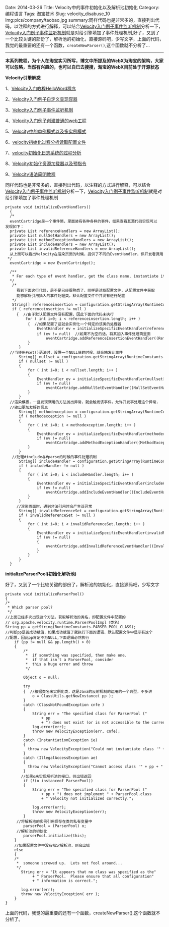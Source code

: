 Date: 2014-03-26
Title: Velocity中的事件初始化以及解析池初始化
Category: 编程语言
Tags: 淘宝技术
Slug: velocity_disabuse_10
Img:pics/company/taobao.jpg
summary:同样代码也是非常多的，直接列出代码，以注释的方式进行解释，可以结合<a href="http://www.yanyulin.info/pages/2014/03/velocity_disabuse_3.html" target="_blank">Velocity入门例子事件监听机制</a>分析一下，<a href="http://www.yanyulin.info/pages/2014/03/velocity_disabuse_3.html" target="_blank">Velocity入门例子事件监听机制</a>就是对给引擎填加了事件处理机制,好了，又到了一个比较关键的部份了，解析池的初始化，直接源码吧，少写文字，上面的代码，我觉的最重要的还有一个函数，`createNewParser()`,这个函数就不分析了...

----------

**本系列教程，为个人在淘宝实习所写，博文中所提及的WebX为淘宝的架构，大家可以忽略，当然有兴趣的，也可以自已去搜搜，淘宝的WebX目前处于开源状态**

**Velocity引擎解惑**

1、<a href="http://www.yanyulin.info/pages/2014/03/velocity_disabuse_1.html" target="_blank">Velocity入门教程HelloWord程序</a>

2、<a href="http://www.yanyulin.info/pages/2014/03/velocity_disabuse_2.html" target="_blank">Velocity入门例子自定义呈现容器</a>

3、<a href="http://www.yanyulin.info/pages/2014/03/velocity_disabuse_3.html" target="_blank">Velocity入门例子事件监听机制</a>


4、<a href="http://www.yanyulin.info/pages/2014/03/velocity_disabuse_4.html" target="_blank">Velocity入门例子创建普通的web工程</a>

5、<a href="http://www.yanyulin.info/pages/2014/03/velocity_disabuse_5.html" target="_blank">Velocity中的单例模式以及多实例模式</a>

6、<a href="http://www.yanyulin.info/pages/2014/03/velocity_disabuse_6.html" target="_blank">velocity初始化过程分析读取配置文件</a>

7、<a href="http://www.yanyulin.info/pages/2014/03/velocity_disabuse_7.html" target="_blank">velocity初始化日志系统的过程分析</a>

8、<a href="http://www.yanyulin.info/pages/2014/03/velocity_disabuse_8.html" target="_blank">Velocity初始化资源加载器以及预指令</a>

9、<a href="http://www.yanyulin.info/pages/2014/03/velocity_disabuse_9.html" target="_blank">Velocity语法简明教程</a>

同样代码也是非常多的，直接列出代码，以注释的方式进行解释，可以结合<a href="http://www.yanyulin.info/pages/2014/03/velocity_disabuse_3.html" target="_blank">Velocity入门例子事件监听机制</a>分析一下，<a href="http://www.yanyulin.info/pages/2014/03/velocity_disabuse_3.html" target="_blank">Velocity入门例子事件监听机制</a>就是对给引擎填加了事件处理机制

    private void initializeEventHandlers()  
      {  
      /*
      eventCartridge是一个事件筒，里面装有各种各样的事件，如果查看其源代码实现可以			发现如下：
      private List referenceHandlers = new ArrayList();
      private List nullSetHandlers = new ArrayList();
      private List methodExceptionHandlers = new ArrayList();
      private List includeHandlers = new ArrayList();
      private List invalidReferenceHandlers = new ArrayList();
      从上面可以看出Velocity在渲染页面的时候，提供了不同的EventHandler，供开发者调用
     */
      eventCartridge = new EventCartridge();  
  
      /** 
       * For each type of event handler, get the class name, instantiate it, and store it. 
      */  
       /*
    	 看到下面这行代码，是不是已经很熟悉了，同样是读取配置文件，从配置文件中获取
         能够解析引用插入的事件处理类，默认配置文件中并没有进行配置
       */
       String[] referenceinsertion = configuration.getStringArray(RuntimeConstants.EVENTHANDLER_REFERENCEINSERTION);  
       if ( referenceinsertion != null )  
         {  //由于默认配置文件没有配置，因此下面的代码未执行
             for ( int i=0; i < referenceinsertion.length; i++ )  
              {  //如果配置了话就会实例化一个特定的该类的处理器
                  EventHandler ev = initializeSpecificEventHandler(referenceinsertion[i],RuntimeConstants.EVENTHANDLER_REFERENCEINSERTION,ReferenceInsertionEventHandler.class);  
                  if (ev != null)  //如果不为空的话，将其加入事件处理筒里面
                      eventCartridge.addReferenceInsertionEventHandler((ReferenceInsertionEventHandler) ev);  
              }  
          }  
      //当使用#set()语法时，设置一个NULL值的时候，就会触发此事件
          String[] nullset = configuration.getStringArray(RuntimeConstants.EVENTHANDLER_NULLSET);  
          if ( nullset != null )  
          {  
              for ( int i=0; i < nullset.length; i++ )  
              {  
                  EventHandler ev = initializeSpecificEventHandler(nullset[i],RuntimeConstants.EVENTHANDLER_NULLSET,NullSetEventHandler.class);  
                  if (ev != null)  
                      eventCartridge.addNullSetEventHandler((NullSetEventHandler) ev);  
              }  
          }  
      //渲染模板，一旦发现调用的方法抛出异常，就会触发该事件，允许开发事处理这个异常， 
      //输出更加友好的信息
          String[] methodexception = configuration.getStringArray(RuntimeConstants.EVENTHANDLER_METHODEXCEPTION);  
          if ( methodexception != null )  
          {  
              for ( int i=0; i < methodexception.length; i++ )  
              {  
                  EventHandler ev = initializeSpecificEventHandler(methodexception[i],RuntimeConstants.EVENTHANDLER_METHODEXCEPTION,MethodExceptionEventHandler.class);  
                  if (ev != null)  
                      eventCartridge.addMethodExceptionHandler((MethodExceptionEventHandler) ev);  
              }  
          }  
       //处理#include与#parse的时候的事件处理机制
          String[] includeHandler = configuration.getStringArray(RuntimeConstants.EVENTHANDLER_INCLUDE);  
          if ( includeHandler != null )  
          {  
              for ( int i=0; i < includeHandler.length; i++ )  
              {  
                  EventHandler ev = initializeSpecificEventHandler(includeHandler[i],RuntimeConstants.EVENTHANDLER_INCLUDE,IncludeEventHandler.class);  
                  if (ev != null)  
                      eventCartridge.addIncludeEventHandler((IncludeEventHandler) ev);  
              }  
          }  
      	 //渲染页面时，遇到非法引用时会产生该异常
          String[] invalidReferenceSet = configuration.getStringArray(RuntimeConstants.EVENTHANDLER_INVALIDREFERENCES);  
          if ( invalidReferenceSet != null )  
          {  
              for ( int i=0; i < invalidReferenceSet.length; i++ )  
              {  
                  EventHandler ev = initializeSpecificEventHandler(invalidReferenceSet[i],RuntimeConstants.EVENTHANDLER_INVALIDREFERENCES,InvalidReferenceEventHandler.class);  
                  if (ev != null)  
                  {  
                      eventCartridge.addInvalidReferenceEventHandler((InvalidReferenceEventHandler) ev);  
                  }  
              }  
          }  
      } 

**initializeParserPool(初始化解析池)**

好了，又到了一个比较关键的部份了，解析池的初始化，直接源码吧，少写文字

    private void initializeParserPool()  
    {  
    /* 
     * Which parser pool? 
     */  
    //上面已经多次出现这个方法，获取解析池的类名，即配置文件中配置的
    // org.apache.velocity.runtime.ParserPoolImpl（类名）
    String pp = getString(RuntimeConstants.PARSER_POOL_CLASS);  
    //判断pp是否成功赋值，如果成功赋值了就执行下面的逻辑，默认配置文件中显示有这个		   //配置，因此pp肯定不为NULL,下面逻辑必然执行
    	if (pp != null && pp.length() > 0)  
        {  
            /* 
             *  if something was specified, then make one. 
             *  if that isn't a ParserPool, consider 
             *  this a huge error and throw 
             */  
      
            Object o = null;  
      
            try  
            {  //根据类名来实例化类，这是Java的反射机制的运用的一个典型，不多讲
                o = ClassUtils.getNewInstance( pp );  
            }  
            catch (ClassNotFoundException cnfe )  
            {  
                String err = "The specified class for ParserPool ("  
                    + pp  
                    + ") does not exist (or is not accessible to the current classloader.";  
                log.error(err);  
                throw new VelocityException(err, cnfe);  
            }  
            catch (InstantiationException ie)  
            {  
              throw new VelocityException("Could not instantiate class '" + pp + "'", ie);  
            }  
            catch (IllegalAccessException ae)  
            {  
              throw new VelocityException("Cannot access class '" + pp + "'", ae);  
            }  
      	   //如果o未实现解析池的接口，则出错返回
            if (!(o instanceof ParserPool))  
            {  
                String err = "The specified class for ParserPool ("  
                    + pp + ") does not implement " + ParserPool.class  
                    + " Velocity not initialized correctly.";  
      
                log.error(err);  
                throw new VelocityException(err);  
            }  
         //将解析池的实例引用保存在类的私有变量中
            parserPool = (ParserPool) o;  
         //解析池的初始化
            parserPool.initialize(this);  
        }  
        //如果配置文件中没有指定解析池，则会出错
        else  
        {  
        /* 
         *  someone screwed up.  Lets not fool around... 
         */  
           String err = "It appears that no class was specified as the"  
                + " ParserPool.  Please ensure that all configuration"  
                + " information is correct.";  
      
           log.error(err);  
           throw new VelocityException( err );  
        }  
    } 

上面的代码，我觉的最重要的还有一个函数，createNewParser(),这个函数就不分析了。

